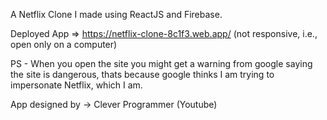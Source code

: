 A Netflix Clone I made using ReactJS and Firebase.

Deployed App => https://netflix-clone-8c1f3.web.app/ (not responsive, i.e., open only on a computer)

PS - When you open the site you might get a warning from google saying the site is dangerous, thats because google thinks I am trying to impersonate Netflix, which I am. 

App designed by -> Clever Programmer (Youtube)
